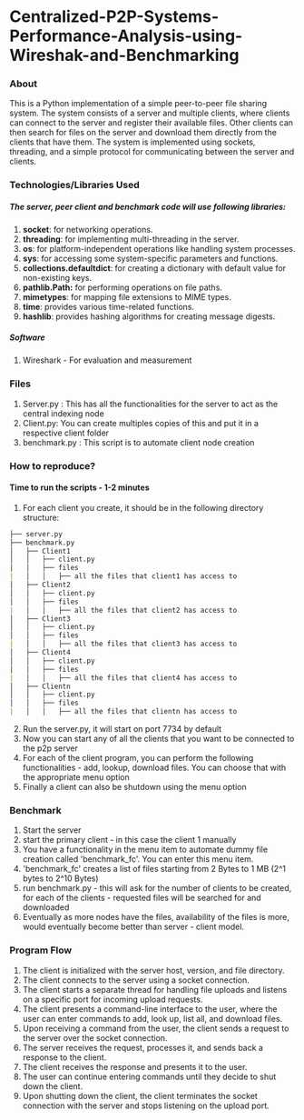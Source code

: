 # Centralized-P2P-Systems-Performance-Analysis-using-Wireshak-and-Benchmarking
### About
This is a Python implementation of a simple peer-to-peer file sharing system. The system consists of a server and multiple clients, where clients can connect to the server and register their available files. Other clients can then search for files on the server and download them directly from the clients that have them. The system is implemented using sockets, threading, and a simple protocol for communicating between the server and clients.

### Technologies/Libraries Used

##### The server, peer client and benchmark code will use following libraries:
1. **socket**: for networking operations.
2. **threading**: for implementing multi-threading in the server.
3. **os**: for platform-independent operations like handling system processes.
4. **sys**: for accessing some system-specific parameters and functions.
5. **collections.defaultdict**: for creating a dictionary with default value for non-existing keys.
6. **pathlib.Path:** for performing operations on file paths.
7. **mimetypes**: for mapping file extensions to MIME types.
8. **time**: provides various time-related functions.
9. **hashlib**: provides hashing algorithms for creating message digests.
#####  Software
1. Wireshark - For evaluation and measurement

### Files

 1. Server.py : This has all the functionalities for the server to act as the central indexing node
 2. Client.py: You can create multiples copies of this and put it in a respective client folder
 3. benchmark.py : This script is to automate client node creation


###  How to reproduce?
#### Time to run the scripts - 1-2 minutes
1. For each client you create, it should be in the following directory structure: 
```markdown
├── server.py
├── benchmark.py
│   ├── Client1
│   │   ├── client.py
│   │   ├── files
|	│   │   ├── all the files that client1 has access to
│   ├── Client2
│   │   ├── client.py
│   │   ├── files
|	│   │   ├── all the files that client2 has access to
│   ├── Client3
│   │   ├── client.py
│   │   ├── files
|	│   │   ├── all the files that client3 has access to
│   ├── Client4
│   │   ├── client.py
│   │   ├── files
|	│   │   ├── all the files that client4 has access to
│   ├── Clientn
│   │   ├── client.py
│   │   ├── files
|	│   │   ├── all the files that clientn has access to
```
2. Run the server.py, it will start on port 7734 by default
3. Now you can start any of all the clients that you want to be connected to the p2p server
4. For each of the client program, you can perform the following functionalities - add, lookup, download files. You can choose that with the appropriate menu option
5. Finally a client can also be shutdown using the menu option


###  Benchmark
1. Start the server
2. start the primary client - in this case the client 1 manually
3. You have a functionality in the menu item to automate dummy file creation called 'benchmark_fc'. You can enter this menu item. 
4. 'benchmark_fc' creates a list of files starting from 2 Bytes to 1 MB (2^1 bytes  to 2^10 Bytes) 
5. run benchmark.py - this will ask for the number of clients to be created, for each of the clients - requested files will be searched for and downloaded
6. Eventually as more nodes have the files, availability of the files is more, would eventually become better than server - client model.

###  Program Flow
1.  The client is initialized with the server host, version, and file directory.
2.  The client connects to the server using a socket connection.
3.  The client starts a separate thread for handling file uploads and listens on a specific port for incoming upload requests.
4.  The client presents a command-line interface to the user, where the user can enter commands to add, look up, list all, and download files.
5.  Upon receiving a command from the user, the client sends a request to the server over the socket connection.
6.  The server receives the request, processes it, and sends back a response to the client.
7.  The client receives the response and presents it to the user.
8.  The user can continue entering commands until they decide to shut down the client.
9.  Upon shutting down the client, the client terminates the socket connection with the server and stops listening on the upload port.

